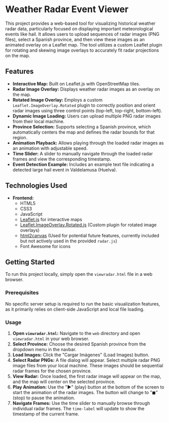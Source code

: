 # Weather Radar Event Viewer

This project provides a web-based tool for visualizing historical weather radar data, particularly focused on displaying important meteorological events like hail. It allows users to upload sequences of radar images (PNG files), select a Spanish province, and then view these images as an animated overlay on a Leaflet map. The tool utilizes a custom Leaflet plugin for rotating and skewing image overlays to accurately fit radar projections on the map.

## Features

* **Interactive Map:** Built on Leaflet.js with OpenStreetMap tiles.
* **Radar Image Overlay:** Displays weather radar images as an overlay on the map.
* **Rotated Image Overlay:** Employs a custom `Leaflet.ImageOverlay.Rotated` plugin to correctly position and orient radar images using three control points (top-left, top-right, bottom-left).
* **Dynamic Image Loading:** Users can upload multiple PNG radar images from their local machine.
* **Province Selection:** Supports selecting a Spanish province, which automatically centers the map and defines the radar bounds for that region.
* **Animation Playback:** Allows playing through the loaded radar images as an animation with adjustable speed.
* **Time Slider:** A slider to manually navigate through the loaded radar frames and view the corresponding timestamp.
* **Event Detection Example:** Includes an example text file indicating a detected large hail event in Valdelamusa (Huelva).

## Technologies Used

* **Frontend:**
    * HTML5
    * CSS3
    * JavaScript
    * [Leaflet.js](https://leafletjs.com/) for interactive maps
    * [Leaflet.ImageOverlay.Rotated.js](web/js/Leaflet.ImageOverlay.Rotated.js) (Custom plugin for rotated image overlays)
    * [html2canvas](https://html2canvas.hertzen.com/) (Used for potential future features, currently included but not actively used in the provided `radar.js`)
    * Font Awesome for icons

## Getting Started

To run this project locally, simply open the `viewradar.html` file in a web browser.

### Prerequisites

No specific server setup is required to run the basic visualization features, as it primarily relies on client-side JavaScript and local file loading.

### Usage

1.  **Open `viewradar.html`:** Navigate to the `web` directory and open `viewradar.html` in your web browser.
2.  **Select Province:** Choose the desired Spanish province from the dropdown menu in the navbar.
3.  **Load Images:** Click the "Cargar Imágenes" (Load Images) button.
4.  **Select Radar PNGs:** A file dialog will appear. Select multiple radar PNG image files from your local machine. These images should be sequential radar frames for the chosen province.
5.  **View Radar:** Once loaded, the first radar image will appear on the map, and the map will center on the selected province.
6.  **Play Animation:** Use the "▶" (play) button at the bottom of the screen to start the animation of the radar images. The button will change to "◼" (stop) to pause the animation.
7.  **Navigate Frames:** Use the time slider to manually browse through individual radar frames. The `time-label` will update to show the timestamp of the current frame.
